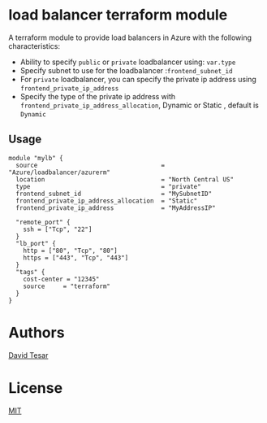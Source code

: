 load balancer terraform module
===========

A terraform module to provide load balancers in Azure with the following
characteristics:

  - Ability to specify `public` or `private` loadbalancer using: `var.type`
  - Specify subnet to use for the loadbalancer :`frontend_subnet_id` 
  - For `private` loadbalancer, you can specify the private ip address using
    `frontend_private_ip_address`
  - Specify the type of the private ip address with `frontend_private_ip_address_allocation`, Dynamic or Static , default is `Dynamic`



Usage
-----

```hcl
module "mylb" {
  source                                  = "Azure/loadbalancer/azurerm"
  location                                = "North Central US"
  type                                    = "private"
  frontend_subnet_id                      = "MySubnetID"
  frontend_private_ip_address_allocation  = "Static"
  frontend_private_ip_address             = "MyAddressIP"

  "remote_port" {
    ssh = ["Tcp", "22"]
  }
  "lb_port" {
    http = ["80", "Tcp", "80"]
    https = ["443", "Tcp", "443"]
  }
  "tags" {
    cost-center = "12345"
    source     = "terraform"
  }
}
```

Authors
=======

[David Tesar](https://github.com/dtzar)

License
=======

[MIT](LICENSE)
